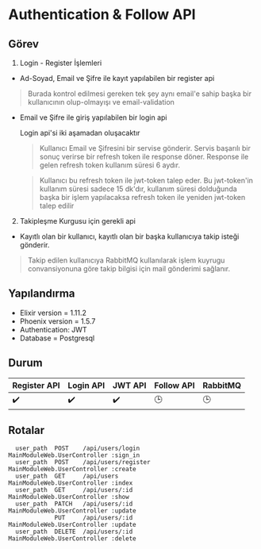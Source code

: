 # Authentication & Follow API

## Görev

1. Login - Register İşlemleri

-  Ad-Soyad, Email ve Şifre ile kayıt yapılabilen bir register api

> Burada kontrol edilmesi gereken tek şey aynı email'e sahip başka bir kullanıcının olup-olmayışı ve email-validation

- Email ve Şifre ile  giriş yapılabilen bir login api
      
     Login api'si iki aşamadan oluşacaktır

     > Kullanıcı Email ve Şifresini bir servise gönderir. Servis başarılı bir sonuç verirse bir refresh token ile response döner. Response ile gelen refresh token kullanım süresi 6 aydır.

     > Kullanıcı bu refresh token ile jwt-token talep eder. Bu jwt-token'in kullanım süresi sadece 15 dk'dır, kullanım süresi dolduğunda başka bir işlem yapılacaksa refresh token ile yeniden jwt-token talep edilir

2. Takipleşme Kurgusu için gerekli api

- Kayıtlı olan bir kullanıcı, kayıtlı olan bir başka kullanıcıya takip isteği gönderir.

> Takip edilen kullanıcıya RabbitMQ kullanılarak işlem kuyrugu convansiyonuna göre takip bilgisi için mail gönderimi sağlanır.


## Yapılandırma

* Elixir version = 1.11.2
* Phoenix version = 1.5.7
* Authentication: JWT
* Database = Postgresql

## Durum

Register API | Login API | JWT API | Follow API | RabbitMQ 
:------------ | :-------------| :-------------| :------------- | :-------------
:heavy_check_mark: | :heavy_check_mark: |  :heavy_check_mark: | :clock3: | :clock3:

## Rotalar

      user_path  POST    /api/users/login        MainModuleWeb.UserController :sign_in
      user_path  POST    /api/users/register     MainModuleWeb.UserController :create
      user_path  GET     /api/users              MainModuleWeb.UserController :index
      user_path  GET     /api/users/:id          MainModuleWeb.UserController :show
      user_path  PATCH   /api/users/:id          MainModuleWeb.UserController :update
                 PUT     /api/users/:id          MainModuleWeb.UserController :update
      user_path  DELETE  /api/users/:id          MainModuleWeb.UserController :delete

